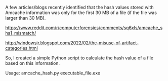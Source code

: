 A few articles/blogs recently identified that the hash values stored with Amcache information was only for the first 30 MB of a file (if the file was larger than 30 MB). 

https://www.reddit.com/r/computerforensics/comments/sq6xls/amcache_sha1_mismatch/

http://windowsir.blogspot.com/2022/02/the-misuse-of-artifact-categories.html

So, I created a simple Python script to calculate the hash value of a file based on this information.

Usage: amcache_hash.py executable_file.exe
